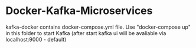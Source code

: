 # Docker-Kafka-Microservices

<p>kafka-docker contains docker-compose.yml file. Use "docker-compose up" in this folder to start Kafka (after start kafka ui will be avaliable via localhost:9000 - default)</p>